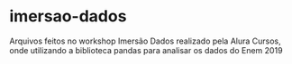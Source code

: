 # imersao-dados
Arquivos feitos no workshop Imersão Dados realizado pela Alura Cursos, onde utilizando a biblioteca pandas para analisar os dados do Enem 2019
